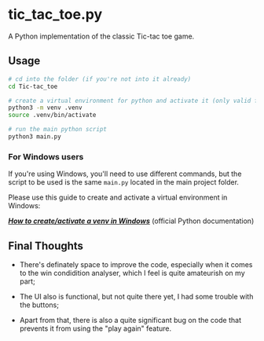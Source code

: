 # tic_tac_toe.py

A Python implementation of the classic Tic-tac toe game.

## Usage

```sh
# cd into the folder (if you're not into it already)
cd Tic-tac_toe

# create a virtual environment for python and activate it (only valid for Linux and MacOS)
python3 -m venv .venv
source .venv/bin/activate

# run the main python script
python3 main.py
```

### For Windows users

If you're using Windows, you'll need to use different commands, but the script to be used is the same `main.py` located in the main project folder.

Please use this guide to create and activate a virtual environment in Windows:

**_[How to create/activate a venv in Windows](https://docs.python.org/3/library/venv.html)_** (official Python documentation)

## Final Thoughts

- There's definately space to improve the code, especially when it comes to the win condidition analyser, which I feel is quite amateurish on my part;

- The UI also is functional, but not quite there yet, I had some trouble with the buttons;

- Apart from that, there is also a quite significant bug on the code that prevents it from using the "play again" feature.
